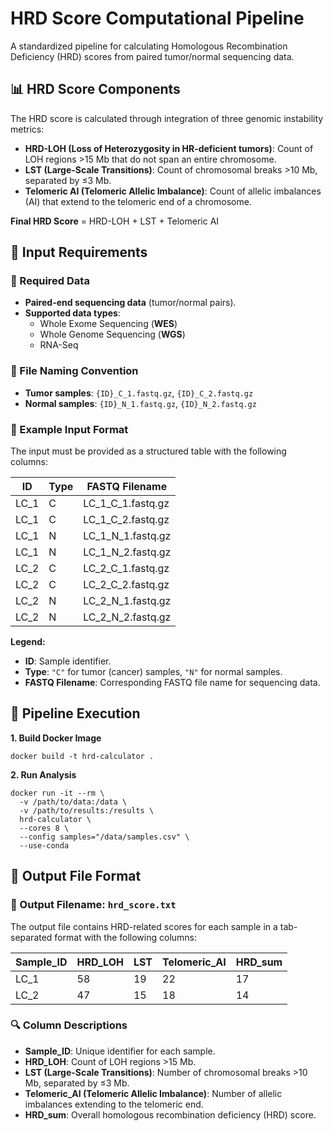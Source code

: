 # HRD Score Computational Pipeline
A standardized pipeline for calculating Homologous Recombination Deficiency (HRD) scores from paired tumor/normal sequencing data.

## 📊 HRD Score Components
The HRD score is calculated through integration of three genomic instability metrics:
- **HRD-LOH (Loss of Heterozygosity in HR-deficient tumors)**: Count of LOH regions >15 Mb that do not span an entire chromosome.  
- **LST (Large-Scale Transitions)**: Count of chromosomal breaks >10 Mb, separated by ≤3 Mb.  
- **Telomeric AI (Telomeric Allelic Imbalance)**: Count of allelic imbalances (AI) that extend to the telomeric end of a chromosome.  

**Final HRD Score** = HRD-LOH + LST + Telomeric AI

## 🧬 Input Requirements  
### 🔹 Required Data  
- **Paired-end sequencing data** (tumor/normal pairs).  
- **Supported data types**:  
  - Whole Exome Sequencing (**WES**)  
  - Whole Genome Sequencing (**WGS**)
  - RNA-Seq

### 📂 File Naming Convention  
- **Tumor samples**: `{ID}_C_1.fastq.gz`, `{ID}_C_2.fastq.gz`  
- **Normal samples**: `{ID}_N_1.fastq.gz`, `{ID}_N_2.fastq.gz`  

### 📝 Example Input Format  
The input must be provided as a structured table with the following columns:  

| ID  | Type | FASTQ Filename            |
|-----|------|---------------------------|
| LC_1 | C    | LC_1_C_1.fastq.gz         |
| LC_1 | C    | LC_1_C_2.fastq.gz         |
| LC_1 | N    | LC_1_N_1.fastq.gz         |
| LC_1 | N    | LC_1_N_2.fastq.gz         |
| LC_2 | C    | LC_2_C_1.fastq.gz         |
| LC_2 | C    | LC_2_C_2.fastq.gz         |
| LC_2 | N    | LC_2_N_1.fastq.gz         |
| LC_2 | N    | LC_2_N_2.fastq.gz         |

**Legend:**  
- **ID**: Sample identifier.  
- **Type**: `"C"` for tumor (cancer) samples, `"N"` for normal samples.  
- **FASTQ Filename**: Corresponding FASTQ file name for sequencing data.

## 🚀 Pipeline Execution
**1. Build Docker Image**
```
docker build -t hrd-calculator .
```
**2. Run Analysis**
```
docker run -it --rm \
  -v /path/to/data:/data \
  -v /path/to/results:/results \
  hrd-calculator \
  --cores 8 \
  --config samples="/data/samples.csv" \
  --use-conda
```

## 📄 Output File Format  
### 📁 Output Filename: `hrd_score.txt`  
The output file contains HRD-related scores for each sample in a tab-separated format with the following columns:  

| Sample_ID | HRD_LOH | LST  | Telomeric_AI | HRD_sum |
|-----------|----------|------|--------------|---------|
| LC_1      | 58       | 19   | 22           | 17      |
| LC_2      | 47       | 15   | 18           | 14      |

### 🔍 Column Descriptions  
- **Sample_ID**: Unique identifier for each sample.  
- **HRD_LOH**: Count of LOH regions >15 Mb.  
- **LST (Large-Scale Transitions)**: Number of chromosomal breaks >10 Mb, separated by ≤3 Mb.  
- **Telomeric_AI (Telomeric Allelic Imbalance)**: Number of allelic imbalances extending to the telomeric end.  
- **HRD_sum**: Overall homologous recombination deficiency (HRD) score.  
